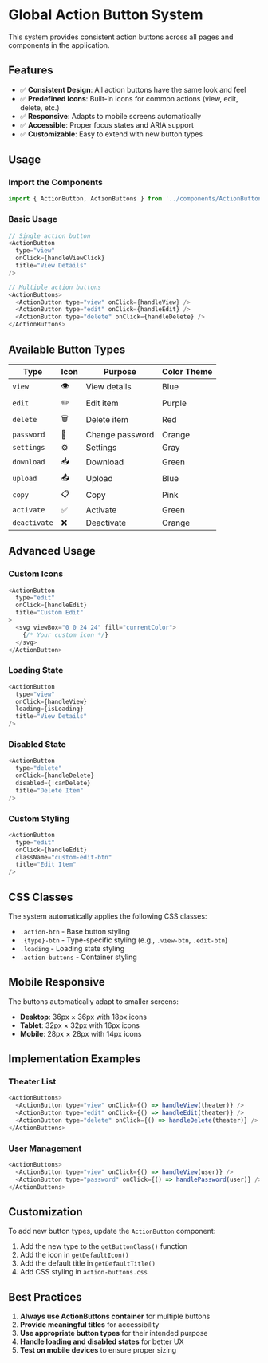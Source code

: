 # Global Action Button System

This system provides consistent action buttons across all pages and components in the application.

## Features

- ✅ **Consistent Design**: All action buttons have the same look and feel
- ✅ **Predefined Icons**: Built-in icons for common actions (view, edit, delete, etc.)
- ✅ **Responsive**: Adapts to mobile screens automatically
- ✅ **Accessible**: Proper focus states and ARIA support
- ✅ **Customizable**: Easy to extend with new button types

## Usage

### Import the Components

```javascript
import { ActionButton, ActionButtons } from '../components/ActionButton';
```

### Basic Usage

```javascript
// Single action button
<ActionButton 
  type="view"
  onClick={handleViewClick}
  title="View Details"
/>

// Multiple action buttons
<ActionButtons>
  <ActionButton type="view" onClick={handleView} />
  <ActionButton type="edit" onClick={handleEdit} />
  <ActionButton type="delete" onClick={handleDelete} />
</ActionButtons>
```

## Available Button Types

| Type | Icon | Purpose | Color Theme |
|------|------|---------|-------------|
| `view` | 👁️ | View details | Blue |
| `edit` | ✏️ | Edit item | Purple |
| `delete` | 🗑️ | Delete item | Red |
| `password` | 🔑 | Change password | Orange |
| `settings` | ⚙️ | Settings | Gray |
| `download` | 📥 | Download | Green |
| `upload` | 📤 | Upload | Blue |
| `copy` | 📋 | Copy | Pink |
| `activate` | ✅ | Activate | Green |
| `deactivate` | ❌ | Deactivate | Orange |

## Advanced Usage

### Custom Icons
```javascript
<ActionButton 
  type="edit"
  onClick={handleEdit}
  title="Custom Edit"
>
  <svg viewBox="0 0 24 24" fill="currentColor">
    {/* Your custom icon */}
  </svg>
</ActionButton>
```

### Loading State
```javascript
<ActionButton 
  type="view"
  onClick={handleView}
  loading={isLoading}
  title="View Details"
/>
```

### Disabled State
```javascript
<ActionButton 
  type="delete"
  onClick={handleDelete}
  disabled={!canDelete}
  title="Delete Item"
/>
```

### Custom Styling
```javascript
<ActionButton 
  type="edit"
  onClick={handleEdit}
  className="custom-edit-btn"
  title="Edit Item"
/>
```

## CSS Classes

The system automatically applies the following CSS classes:

- `.action-btn` - Base button styling
- `.{type}-btn` - Type-specific styling (e.g., `.view-btn`, `.edit-btn`)
- `.loading` - Loading state styling
- `.action-buttons` - Container styling

## Mobile Responsive

The buttons automatically adapt to smaller screens:
- **Desktop**: 36px × 36px with 18px icons
- **Tablet**: 32px × 32px with 16px icons  
- **Mobile**: 28px × 28px with 14px icons

## Implementation Examples

### Theater List
```javascript
<ActionButtons>
  <ActionButton type="view" onClick={() => handleView(theater)} />
  <ActionButton type="edit" onClick={() => handleEdit(theater)} />
  <ActionButton type="delete" onClick={() => handleDelete(theater)} />
</ActionButtons>
```

### User Management
```javascript
<ActionButtons>
  <ActionButton type="view" onClick={() => handleView(user)} />
  <ActionButton type="password" onClick={() => handlePassword(user)} />
</ActionButtons>
```

## Customization

To add new button types, update the `ActionButton` component:

1. Add the new type to the `getButtonClass()` function
2. Add the icon in `getDefaultIcon()`
3. Add the default title in `getDefaultTitle()`
4. Add CSS styling in `action-buttons.css`

## Best Practices

1. **Always use ActionButtons container** for multiple buttons
2. **Provide meaningful titles** for accessibility
3. **Use appropriate button types** for their intended purpose
4. **Handle loading and disabled states** for better UX
5. **Test on mobile devices** to ensure proper sizing